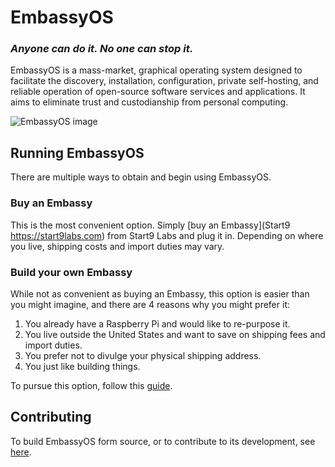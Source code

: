 # EmbassyOS
### _Anyone can do it. No one can stop it._ ###

EmbassyOS is a mass-market, graphical operating system designed to facilitate the discovery, installation, configuration, private self-hosting, and reliable operation of open-source software services and applications. It aims to eliminate trust and custodianship from personal computing.

![EmbassyOS image](https://sesoodan.sirv.com/0.2.5.png)

## Running EmbassyOS
There are multiple ways to obtain and begin using EmbassyOS.

### Buy an Embassy
This is the most convenient option. Simply [buy an Embassy](Start9 https://start9labs.com) from Start9 Labs and plug it in. Depending on where you live, shipping costs and import duties may vary.

### Build your own Embassy
While not as convenient as buying an Embassy, this option is easier than you might imagine, and there are 4 reasons why you might prefer it:
1. You already have a Raspberry Pi and would like to re-purpose it.
1. You live outside the United States and want to save on shipping fees and import duties.
1. You prefer not to divulge your physical shipping address.
1. You just like building things.

To pursue this option, follow this [guide](https://docs.start9labs.com/getting-started/diy.html).

## Contributing
To build EmbassyOS form source, or to contribute to its development, see [here](https://github.com/Start9Labs/embassy-os/blob/master/CONTRIBUTING.md#building-the-image).